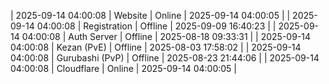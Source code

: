 | 2025-09-14 04:00:08 | Website | Online | 2025-09-14 04:00:05 |
| 2025-09-14 04:00:08 | Registration | Offline | 2025-09-09 16:40:23 |
| 2025-09-14 04:00:08 | Auth Server | Offline | 2025-08-18 09:33:31 |
| 2025-09-14 04:00:08 | Kezan (PvE) | Offline | 2025-08-03 17:58:02 |
| 2025-09-14 04:00:08 | Gurubashi (PvP) | Offline | 2025-08-23 21:44:06 |
| 2025-09-14 04:00:08 | Cloudflare | Online | 2025-09-14 04:00:05 |
